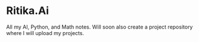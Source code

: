 # Ritika.Ai
All my AI, Python, and Math notes. Will soon also create a project repository where I will upload my projects. 
